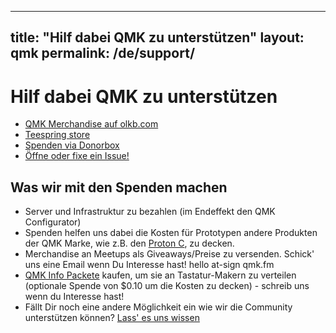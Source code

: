 
---
title: "Hilf dabei QMK zu unterstützen"
layout: qmk
permalink: /de/support/
---

# Hilf dabei QMK zu unterstützen

* [QMK Merchandise auf olkb.com](https://olkb.com/parts)
* [Teespring store](https://teespring.com/stores/qmk)
* [Spenden via Donorbox](https://donorbox.org/qmk)
* [Öffne oder fixe ein Issue!](https://github.com/qmk/qmk_firmware/issues)

## Was wir mit den Spenden machen

* Server und Infrastruktur zu bezahlen (im Endeffekt den QMK Configurator)
* Spenden helfen uns dabei die Kosten für Prototypen andere Produkten der QMK Marke, wie z.B. den [Proton C](https://qmk.fm/de/proton-c), zu decken.
* Merchandise an Meetups als Giveaways/Preise zu versenden. Schick' uns eine Email wenn Du Interesse hast! hello at-sign qmk.fm
* [QMK Info Packete](https://i.imgur.com/EoXgApN.png) kaufen, um sie an Tastatur-Makern zu verteilen (optionale Spende von $0.10 um die Kosten zu decken) - schreib uns wenn du Interesse hast!
* Fällt Dir noch eine andere Möglichkeit ein wie wir die Community unterstützen können? [Lass' es uns wissen](https://github.com/qmk/qmk.fm/issues)
